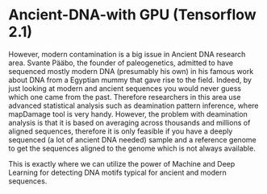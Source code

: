 # Ancient-DNA-with GPU (Tensorflow 2.1)

However, modern contamination is a big issue in Ancient DNA research area. Svante Pääbo, the founder of paleogenetics, admitted to have sequenced mostly modern DNA (presumably his own) in his famous work about DNA from a Egyptian mummy that gave rise to the field. Indeed, by just looking at modern and ancient sequences you would never guess which one came from the past. Therefore researchers in this area use advanced statistical analysis such as deamination pattern inference, where mapDamage tool is very handy. However, the problem with deamination analysis is that it is based on averaging across thousands and millions of aligned sequences, therefore it is only feasible if you have a deeply sequenced (a lot of ancient DNA needed) sample and a reference genome to get the sequences aligned to the genome which is not always available.

This is exactly where we can utilize the power of Machine and Deep Learning for detecting DNA motifs typical for ancient and modern sequences.

